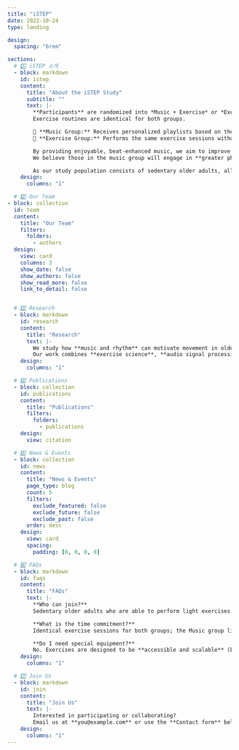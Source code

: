 ```yaml
---
title: "iSTEP"
date: 2022-10-24
type: landing

design:
  spacing: "6rem"

sections:
  # 1️⃣ iSTEP 소개
  - block: markdown
    id: istep
    content:
      title: "About the iSTEP Study"
      subtitle: ""
      text: |-
        **Participants** are randomized into *Music + Exercise* or *Exercise* group.  
        Exercise routines are identical for both groups.

        🎵 **Music Group:** Receives personalized playlists based on their own music interests.  
        💪 **Exercise Group:** Performs the same exercise sessions without music.

        By providing enjoyable, beat-enhanced music, we aim to improve participants’ relationship to exercise and motivation.  
        We believe those in the music group will engage in **greater physical activity** compared to those who do not.

        As our study population consists of sedentary older adults, all exercises are **accessible and scalable** (using a band, chair, wall, etc.).
    design:
      columns: "1"

  # 2️⃣ Our Team
- block: collection
  id: team
  content:
    title: "Our Team"
    filters:
      folders:
        - authors
  design:
    view: card
    columns: 3
    show_date: false
    show_authors: false
    show_read_more: false
    link_to_detail: false


  # 3️⃣ Research
  - block: markdown
    id: research
    content:
      title: "Research"
      text: |-
        We study how **music and rhythm** can motivate movement in older adults.  
        Our work combines **exercise science**, **audio signal processing**, and **field interventions**.
    design:
      columns: "1"

  # 4️⃣ Publications
  - block: collection
    id: publications
    content:
      title: "Publications"
      filters:
        folders:
          - publications
    design:
      view: citation

  # 5️⃣ News & Events
  - block: collection
    id: news
    content:
      title: "News & Events"
      page_type: blog
      count: 5
      filters:
        exclude_featured: false
        exclude_future: false
        exclude_past: false
      order: desc
    design:
      view: card
      spacing:
        padding: [0, 0, 0, 0]

  # 6️⃣ FAQs
  - block: markdown
    id: faqs
    content:
      title: "FAQs"
      text: |-
        **Who can join?**  
        Sedentary older adults who are able to perform light exercises.

        **What is the time commitment?**  
        Identical exercise sessions for both groups; the Music group listens to personalized playlists.

        **Do I need special equipment?**  
        No. Exercises are designed to be **accessible and scalable** (band, chair, wall, etc.).
    design:
      columns: "1"

  # 7️⃣ Join Us
  - block: markdown
    id: join
    content:
      title: "Join Us"
      text: |-
        Interested in participating or collaborating?  
        Email us at **you@example.com** or use the **Contact form** below.
    design:
      columns: "1"
---
```

